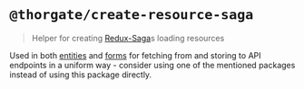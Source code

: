 # `@thorgate/create-resource-saga`

> Helper for creating [Redux-Saga](https://github.com/redux-saga/redux-saga)s loading resources

Used in both [entities](https://github.com/thorgate/tg-spa-utils/tree/master/packages/entities/README.md) and [forms](https://github.com/thorgate/tg-spa-utils/tree/master/packages/forms/README.md) for fetching from and
storing to API endpoints in a uniform way - consider using one of the mentioned packages instead of 
using this package directly.
